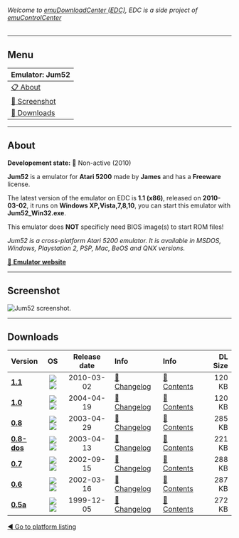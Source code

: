 ###### Welcome to [emuDownloadCenter (EDC)](https://github.com/PhoenixInteractiveNL/emuDownloadCenter/wiki/), EDC is a side project of [emuControlCenter](https://github.com/PhoenixInteractiveNL/emuControlCenter/wiki/)
***
## Menu
| **Emulator: Jum52** |
|:---------|
| [:clipboard: About](#about) |
| [:sunrise: Screenshot](#screen) |
| [:floppy_disk: Downloads](#downloads) |
***
## About
**Developement state:** :red_circle: Non-active (2010)

**Jum52** is a emulator for **Atari 5200** made by **James** and has a **Freeware** license.

The latest version of the emulator on EDC is **1.1 (x86)**, released on **2010-03-02**, it runs on **Windows XP,Vista,7,8,10**, you can start this emulator with **Jum52_Win32.exe**.

This emulator does **NOT** specificly need BIOS image(s) to start ROM files!

_Jum52 is a cross-platform Atari 5200 emulator. It is available in MSDOS, Windows, Playstation 2, PSP, Mac, BeOS and QNX versions._

[:link: **Emulator website**](http://jum.pdroms.de/emulators/emu5200.html)
***
## Screenshot
![](https://raw.githubusercontent.com/PhoenixInteractiveNL/emuDownloadCenter/master/hooks/jum52/emulator_screen_01.jpg "Jum52 screenshot.")
***
## Downloads
| Version  | OS | Release date  | Info       | Info       | DL Size    |
|:---------|:--:|:-------------:|:-----------|:-----------|-----------:|
| [**1.1**](https://github.com/PhoenixInteractiveNL/edc-repo0001/raw/master/jum52/1.1.7z) | ![](https://raw.githubusercontent.com/wiki/PhoenixInteractiveNL/emuDownloadCenter/images_misc/logo_windows_24.png)![](https://raw.githubusercontent.com/wiki/PhoenixInteractiveNL/emuDownloadCenter/images_misc/icon_32-bit_24.png) | 2010-03-02 | [:page_facing_up: Changelog](https://github.com/PhoenixInteractiveNL/edc-repo0001/blob/master/jum52/1.1_changelog.txt) | [:mag_right: Contents](https://github.com/PhoenixInteractiveNL/edc-repo0001/blob/master/jum52/1.1_contents.txt) | 120 KB |
| [**1.0**](https://github.com/PhoenixInteractiveNL/edc-repo0001/raw/master/jum52/1.0.7z) | ![](https://raw.githubusercontent.com/wiki/PhoenixInteractiveNL/emuDownloadCenter/images_misc/logo_windows_24.png)![](https://raw.githubusercontent.com/wiki/PhoenixInteractiveNL/emuDownloadCenter/images_misc/icon_32-bit_24.png) | 2004-04-19 | [:page_facing_up: Changelog](https://github.com/PhoenixInteractiveNL/edc-repo0001/blob/master/jum52/1.0_changelog.txt) | [:mag_right: Contents](https://github.com/PhoenixInteractiveNL/edc-repo0001/blob/master/jum52/1.0_contents.txt) | 120 KB |
| [**0.8**](https://github.com/PhoenixInteractiveNL/edc-repo0001/raw/master/jum52/0.8.7z) | ![](https://raw.githubusercontent.com/wiki/PhoenixInteractiveNL/emuDownloadCenter/images_misc/logo_windows_24.png)![](https://raw.githubusercontent.com/wiki/PhoenixInteractiveNL/emuDownloadCenter/images_misc/icon_32-bit_24.png) | 2003-04-29 | [:page_facing_up: Changelog](https://github.com/PhoenixInteractiveNL/edc-repo0001/blob/master/jum52/0.8_changelog.txt) | [:mag_right: Contents](https://github.com/PhoenixInteractiveNL/edc-repo0001/blob/master/jum52/0.8_contents.txt) | 285 KB |
| [**0.8-dos**](https://github.com/PhoenixInteractiveNL/edc-repo0001/raw/master/jum52/0.8-dos.7z) | ![](https://raw.githubusercontent.com/wiki/PhoenixInteractiveNL/emuDownloadCenter/images_misc/logo_dos_24.png)![](https://raw.githubusercontent.com/wiki/PhoenixInteractiveNL/emuDownloadCenter/images_misc/icon_32-bit_24.png) | 2003-04-13 | [:page_facing_up: Changelog](https://github.com/PhoenixInteractiveNL/edc-repo0001/blob/master/jum52/0.8-dos_changelog.txt) | [:mag_right: Contents](https://github.com/PhoenixInteractiveNL/edc-repo0001/blob/master/jum52/0.8-dos_contents.txt) | 221 KB |
| [**0.7**](https://github.com/PhoenixInteractiveNL/edc-repo0001/raw/master/jum52/0.7.7z) | ![](https://raw.githubusercontent.com/wiki/PhoenixInteractiveNL/emuDownloadCenter/images_misc/logo_windows_24.png)![](https://raw.githubusercontent.com/wiki/PhoenixInteractiveNL/emuDownloadCenter/images_misc/icon_32-bit_24.png) | 2002-09-15 | [:page_facing_up: Changelog](https://github.com/PhoenixInteractiveNL/edc-repo0001/blob/master/jum52/0.7_changelog.txt) | [:mag_right: Contents](https://github.com/PhoenixInteractiveNL/edc-repo0001/blob/master/jum52/0.7_contents.txt) | 288 KB |
| [**0.6**](https://github.com/PhoenixInteractiveNL/edc-repo0001/raw/master/jum52/0.6.7z) | ![](https://raw.githubusercontent.com/wiki/PhoenixInteractiveNL/emuDownloadCenter/images_misc/logo_windows_24.png)![](https://raw.githubusercontent.com/wiki/PhoenixInteractiveNL/emuDownloadCenter/images_misc/icon_32-bit_24.png) | 2002-03-16 | [:page_facing_up: Changelog](https://github.com/PhoenixInteractiveNL/edc-repo0001/blob/master/jum52/0.6_changelog.txt) | [:mag_right: Contents](https://github.com/PhoenixInteractiveNL/edc-repo0001/blob/master/jum52/0.6_contents.txt) | 287 KB |
| [**0.5a**](https://github.com/PhoenixInteractiveNL/edc-repo0001/raw/master/jum52/0.5a.7z) | ![](https://raw.githubusercontent.com/wiki/PhoenixInteractiveNL/emuDownloadCenter/images_misc/logo_windows_24.png)![](https://raw.githubusercontent.com/wiki/PhoenixInteractiveNL/emuDownloadCenter/images_misc/icon_32-bit_24.png) | 1999-12-05 | [:page_facing_up: Changelog](https://github.com/PhoenixInteractiveNL/edc-repo0001/blob/master/jum52/0.5a_changelog.txt) | [:mag_right: Contents](https://github.com/PhoenixInteractiveNL/edc-repo0001/blob/master/jum52/0.5a_contents.txt) | 272 KB |

[:arrow_backward: Go to platform listing](https://github.com/PhoenixInteractiveNL/emuDownloadCenter/wiki/EDC-Platform-List)
